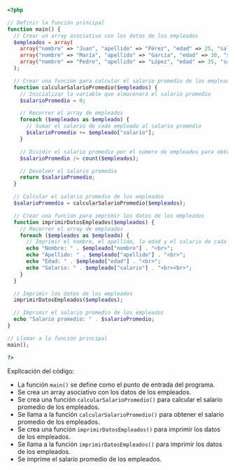 ```php
<?php

// Definir la función principal
function main() {
  // Crear un array asociativo con los datos de los empleados
  $empleados = array(
    array("nombre" => "Juan", "apellido" => "Pérez", "edad" => 25, "salario" => 1000),
    array("nombre" => "María", "apellido" => "García", "edad" => 30, "salario" => 1200),
    array("nombre" => "Pedro", "apellido" => "López", "edad" => 35, "salario" => 1400)
  );

  // Crear una función para calcular el salario promedio de los empleados
  function calcularSalarioPromedio($empleados) {
    // Inicializar la variable que almacenará el salario promedio
    $salarioPromedio = 0;

    // Recorrer el array de empleados
    foreach ($empleados as $empleado) {
      // Sumar el salario de cada empleado al salario promedio
      $salarioPromedio += $empleado["salario"];
    }

    // Dividir el salario promedio por el número de empleados para obtener el salario promedio
    $salarioPromedio /= count($empleados);

    // Devolver el salario promedio
    return $salarioPromedio;
  }

  // Calcular el salario promedio de los empleados
  $salarioPromedio = calcularSalarioPromedio($empleados);

  // Crear una función para imprimir los datos de los empleados
  function imprimirDatosEmpleados($empleados) {
    // Recorrer el array de empleados
    foreach ($empleados as $empleado) {
      // Imprimir el nombre, el apellido, la edad y el salario de cada empleado
      echo "Nombre: " . $empleado["nombre"] . "<br>";
      echo "Apellido: " . $empleado["apellido"] . "<br>";
      echo "Edad: " . $empleado["edad"] . "<br>";
      echo "Salario: " . $empleado["salario"] . "<br><br>";
    }
  }

  // Imprimir los datos de los empleados
  imprimirDatosEmpleados($empleados);

  // Imprimir el salario promedio de los empleados
  echo "Salario promedio: " . $salarioPromedio;
}

// Llamar a la función principal
main();

?>
```

Explicación del código:

* La función `main()` se define como el punto de entrada del programa.
* Se crea un array asociativo con los datos de los empleados.
* Se crea una función `calcularSalarioPromedio()` para calcular el salario promedio de los empleados.
* Se llama a la función `calcularSalarioPromedio()` para obtener el salario promedio de los empleados.
* Se crea una función `imprimirDatosEmpleados()` para imprimir los datos de los empleados.
* Se llama a la función `imprimirDatosEmpleados()` para imprimir los datos de los empleados.
* Se imprime el salario promedio de los empleados.